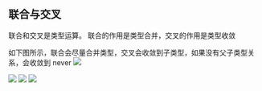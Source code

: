 ## 联合与交叉

联合和交叉是类型运算。
联合的作用是类型合并，交叉的作用是类型收敛

如下图所示，联合会尽量合并类型，交叉会收敛到子类型，如果没有父子类型关系，会收敛到 never
![](https://img.markuszhang.com/img/20240512175258.png)

![](https://img.markuszhang.com/img/20240512175547.png) ![](https://img.markuszhang.com/img/20240512175613.png) ![](https://img.markuszhang.com/img/20240512175644.png)